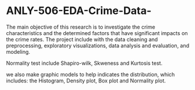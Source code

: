 # ANLY-506-EDA-Crime-Data-

The main objective of this research is to investigate the crime characteristics and the determined factors that have significant impacts on the crime rates. The project include with the data cleaning and preprocessing, exploratory visualizations, data analysis and evaluation, and modeling. 

Normality test include Shapiro-wilk, Skweness and Kurtosis test.

we also make graphic models to help indicates the distribution, which includes: the Histogram, Density plot, Box plot and Normality plot.
